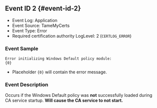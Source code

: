 ## Event ID 2 {#event-id-2}

- Event Log: Application
- Event Source: TameMyCerts
- Event Type: Error
- Required certification authority LogLevel: 2 (`CERTLOG_ERROR`)

### Event Sample

```
Error initializing Windows Default policy module:
{0}
```

- Placeholder `{0}` will contain the error message.

### Event Description

Occurs if the Windows Default policy was **not** successfully loaded during CA service startup. **Will cause the CA service to not start.**
